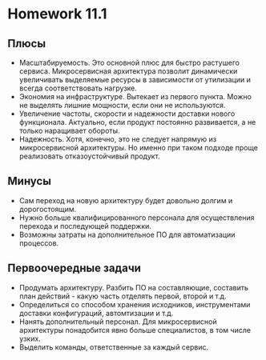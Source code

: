 # Homework 11.1

## Плюсы

- Масштабируемость. Это основной плюс для быстро растушего сервиса. Микросервисная архитектура позволит динамически увеличивать выделяемые ресурсы в зависимости от утилизации и всегда соответствовать нагрузке.
- Экономия на инфраструктуре. Вытекает из первого пункта. Можно не выделять лишние мощности, если они не используются.
- Увеличение частоты, скорости и надежности доставки нового функционала. Актуально, если продукт постоянно развивается, а не только наращивает обороты.
- Надежность. Хотя, конечно, это не следует напрямую из микросервисной архитектуры. Но именно при таком подходе проще реализовать отказоустойчивый продукт.

## Минусы

- Сам переход на новую архитектуру будет довольно долгим и дорогостоящим.
- Нужно больше квалифицированного персонала для осуществления перехода и последующей поддержки.
- Возможны затраты на дополнительное ПО для автоматизации процессов.

## Первоочередные задачи

- Продумать архитектуру. Разбить ПО на составляющие, составить план действий - какую часть отделять первой, второй и т.д.
- Определиться со способом хранения исходников, инструментами доставки конфигураций, автомтизации и т.д.
- Нанять дополнительный персонал. Для микросервисной архитектуры понадобится явно больше специалистов, в том числе узких.
- Выделить команды, ответственные за каждый сервис.
